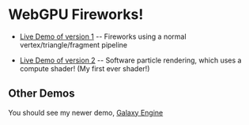 # WebGPU Fireworks!

* [Live Demo of version 1](https://karl-pickett.dev/fireworks/index.html) --
Fireworks using a normal vertex/triangle/fragment pipeline

* [Live Demo of version 2](https://karl-pickett.dev/fireworks2/index.html) --
Software particle rendering, which uses a compute shader!  (My first
ever shader!)


## Other Demos

You should see my newer demo, [Galaxy Engine](https://github.com/kjpgit/webgpu-galaxy-engine)
